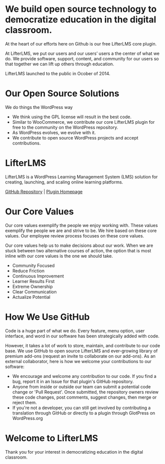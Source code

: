 # We build open source technology to democratize education in the digital classroom.

At the heart of our efforts here on Github is our free LifterLMS core plugin.

At LifterLMS, we put our users and our users’ users a the center of what we do. We provide software, support, content, and community for our users so that together we can lift up others through education. 

LifterLMS launched to the public in Ocober of 2014.

# Our Open Source Solutions

We do things the WordPress way

- We think using the GPL license will result in the best code.
- Similar to WooCommerce, we contribute our core LifterLMS plugin for free to the community on the WordPress repository.
- As WordPress evolves, we evolve with it.
- We contribute to open source WordPress projects and accept contributions.

# LifterLMS

LifterLMS is a WordPress Learning Management System (LMS) solution for creating, launching, and scaling online learning platforms.

[GitHub Repository](https://github.com/gocodebox/lifterlms) | [Plugin Homepage](https://lifterlms.com/?utm_source=GitHub&utm_medium=organization-readme&utm_campaign=Readme%20to%20Sale)

# Our Core Values

Our core values exemplify the people we enjoy working with. These values exemplify the people we are and strive to be. We hire based on these core values. Our employee review process focuses on these core values.

Our core values help us to make decisions about our work. When we are stuck between two alternative courses of action, the option that is most inline with our core values is the one we should take.

- Community Focused
- Reduce Friction
- Continuous Improvement
- Learner Results First
- Extreme Ownership
- Clear Communication
- Actualize Potential

# How We Use GitHub
Code is a huge part of what we do. Every feature, menu option, user interface, and word in our software has been strategically added with code.

However, it takes a lot of work to store, maintain, and contribute to our code base. We use GitHub to open source LifterLMS and ever-growing library of premium add-ons (request an invite to collaborate on our add-ons). As an external collaborator, here is how we welcome your contributions to our software:

- We encourage and welcome any contribution to our code. If you find a bug, report it in an Issue for that plugin's GitHub repository.
- Anyone from inside or outside our team can submit a potential code change or 'Pull Request'. Once submitted, the repository owners review these code changes, post comments, suggest changes, then merge or reject them.
- If you're not a developer, you can still get involved by contributing a translation through GitHub or directly to a plugin through GlotPress on WordPress.org

# Welcome to LifterLMS
Thank you for your interest in democratizing education in the digital classroom. 
